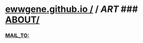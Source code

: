 # [ewwgene.github.io /](https://ewwgene.github.io/) / _ART_ ### [ABOUT/](https://ewwgene.github.io/)
 ### [MAIL_TO:](mailto:r0cam@me.com) 